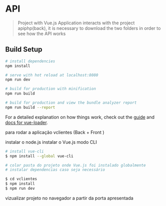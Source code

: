 # API

>Project with Vue.js 
>Application interacts with the project apiphp(back), it is necessary to download the two folders in order to see how the API works

## Build Setup

``` bash
# install dependencies
npm install

# serve with hot reload at localhost:8080
npm run dev

# build for production with minification
npm run build

# build for production and view the bundle analyzer report
npm run build --report
```

For a detailed explanation on how things work, check out the [guide](http://vuejs-templates.github.io/webpack/) and [docs for vue-loader](http://vuejs.github.io/vue-loader).

para rodar a aplicação vclientes (Back + Front )

instalar o node.js
instalar o Vue.js modo CLI

``` bash
# install vue-cli
$ npm install --global vue-cli

# colar pasta do projeto onde Vue.js foi instalado globalmente
# instalar dependencias caso seja necessário

$ cd vclientes
$ npm install
$ npm run dev

```

vizualizar projeto no navegador a partir da porta apresentada
